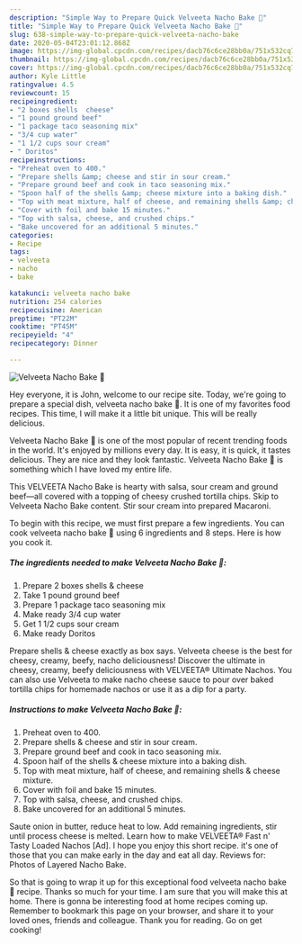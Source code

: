 ```yaml
---
description: "Simple Way to Prepare Quick Velveeta Nacho Bake 🧀"
title: "Simple Way to Prepare Quick Velveeta Nacho Bake 🧀"
slug: 638-simple-way-to-prepare-quick-velveeta-nacho-bake
date: 2020-05-04T23:01:12.868Z
image: https://img-global.cpcdn.com/recipes/dacb76c6ce28bb0a/751x532cq70/velveeta-nacho-bake-🧀-recipe-main-photo.jpg
thumbnail: https://img-global.cpcdn.com/recipes/dacb76c6ce28bb0a/751x532cq70/velveeta-nacho-bake-🧀-recipe-main-photo.jpg
cover: https://img-global.cpcdn.com/recipes/dacb76c6ce28bb0a/751x532cq70/velveeta-nacho-bake-🧀-recipe-main-photo.jpg
author: Kyle Little
ratingvalue: 4.5
reviewcount: 15
recipeingredient:
- "2 boxes shells  cheese"
- "1 pound ground beef"
- "1 package taco seasoning mix"
- "3/4 cup water"
- "1 1/2 cups sour cream"
- " Doritos"
recipeinstructions:
- "Preheat oven to 400."
- "Prepare shells &amp; cheese and stir in sour cream."
- "Prepare ground beef and cook in taco seasoning mix."
- "Spoon half of the shells &amp; cheese mixture into a baking dish."
- "Top with meat mixture, half of cheese, and remaining shells &amp; cheese mixture."
- "Cover with foil and bake 15 minutes."
- "Top with salsa, cheese, and crushed chips."
- "Bake uncovered for an additional 5 minutes."
categories:
- Recipe
tags:
- velveeta
- nacho
- bake

katakunci: velveeta nacho bake 
nutrition: 254 calories
recipecuisine: American
preptime: "PT22M"
cooktime: "PT45M"
recipeyield: "4"
recipecategory: Dinner

---
```



![Velveeta Nacho Bake 🧀](https://img-global.cpcdn.com/recipes/dacb76c6ce28bb0a/751x532cq70/velveeta-nacho-bake-🧀-recipe-main-photo.jpg)

Hey everyone, it is John, welcome to our recipe site. Today, we're going to prepare a special dish, velveeta nacho bake 🧀. It is one of my favorites food recipes. This time, I will make it a little bit unique. This will be really delicious.

Velveeta Nacho Bake 🧀 is one of the most popular of recent trending foods in the world. It's enjoyed by millions every day. It is easy, it is quick, it tastes delicious. They are nice and they look fantastic. Velveeta Nacho Bake 🧀 is something which I have loved my entire life.

This VELVEETA Nacho Bake is hearty with salsa, sour cream and ground beef—all covered with a topping of cheesy crushed tortilla chips. Skip to Velveeta Nacho Bake content. Stir sour cream into prepared Macaroni.


To begin with this recipe, we must first prepare a few ingredients. You can cook velveeta nacho bake 🧀 using 6 ingredients and 8 steps. Here is how you cook it.

<!--inarticleads1-->

##### The ingredients needed to make Velveeta Nacho Bake 🧀:

1. Prepare 2 boxes shells &amp; cheese
1. Take 1 pound ground beef
1. Prepare 1 package taco seasoning mix
1. Make ready 3/4 cup water
1. Get 1 1/2 cups sour cream
1. Make ready  Doritos


Prepare shells &amp; cheese exactly as box says. Velveeta cheese is the best for cheesy, creamy, beefy, nacho deliciousness! Discover the ultimate in cheesy, creamy, beefy deliciousness with VELVEETA® Ultimate Nachos. You can also use Velveeta to make nacho cheese sauce to pour over baked tortilla chips for homemade nachos or use it as a dip for a party. 

<!--inarticleads2-->

##### Instructions to make Velveeta Nacho Bake 🧀:

1. Preheat oven to 400.
1. Prepare shells &amp; cheese and stir in sour cream.
1. Prepare ground beef and cook in taco seasoning mix.
1. Spoon half of the shells &amp; cheese mixture into a baking dish.
1. Top with meat mixture, half of cheese, and remaining shells &amp; cheese mixture.
1. Cover with foil and bake 15 minutes.
1. Top with salsa, cheese, and crushed chips.
1. Bake uncovered for an additional 5 minutes.


Saute onion in butter, reduce heat to low. Add remaining ingredients, stir until process cheese is melted. Learn how to make VELVEETA® Fast n&#39; Tasty Loaded Nachos [Ad]. I hope you enjoy this short recipe. it&#39;s one of those that you can make early in the day and eat all day. Reviews for: Photos of Layered Nacho Bake. 

So that is going to wrap it up for this exceptional food velveeta nacho bake 🧀 recipe. Thanks so much for your time. I am sure that you will make this at home. There is gonna be interesting food at home recipes coming up. Remember to bookmark this page on your browser, and share it to your loved ones, friends and colleague. Thank you for reading. Go on get cooking!
